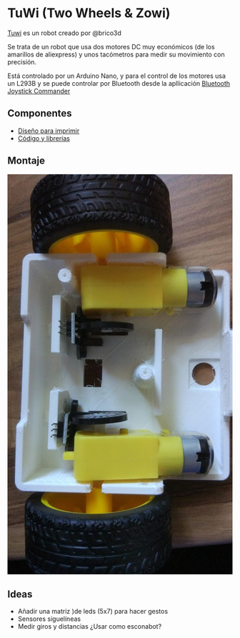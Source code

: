 # TuWi (Two Wheels & Zowi)

[Tuwi](https://brico3d.blogspot.com/2017/06/tuwi-twowheels-robot.html) es un robot creado por @brico3d

Se trata de un robot que usa dos motores DC muy económicos (de los amarillos de aliexpress) y unos tacómetros para medir su movimiento con precisión.

Está controlado por un Arduino Nano, y para el control de los motores usa un L293B y se puede controlar por Bluetooth desde la apllicación [Bluetooth Joystick Commander](https://play.google.com/store/apps/details?id=org.projectproto.btjoystick&hl=es)

## Componentes

* [Diseño para imprimir](https://www.thingiverse.com/thing:2394027)
* [Código y librerías](https://github.com/brico3d/Tuwi)

## Montaje

![test the base](./images/Montaje.jpg)

## Ideas

* Añadir una matriz )de leds (5x7) para hacer gestos
* Sensores siguelíneas
* Medir giros y distancias ¿Usar como esconabot?
